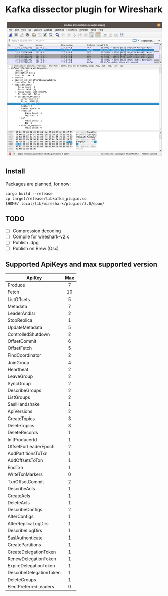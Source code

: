 # Kafka dissector plugin for Wireshark

![](doc/screenshot.png)

## Install
Packages are planned, for now:
```
cargo build --release
cp target/release/libkafka_plugin.so $HOME/.local/lib/wireshark/plugins/3.0/epan/
```

## TODO
- [ ] Compression decoding
- [ ] Compile for wireshark-v2.x
- [ ] Publish .dpg
- [ ] Publish on Brew (Osx)

## Supported ApiKeys and max supported version
| ApiKey                           | Max |
|----------------------------------|:---:|
| Produce	                       | 7   |
| Fetch					|  10  |
| ListOffsets					|  5  |
| Metadata					|  7  |
| LeaderAndIsr					|  2  |
| StopReplica					|  1  |
| UpdateMetadata					|  5  |
| ControlledShutdown					|  2  |
| OffsetCommit					|  6  |
| OffsetFetch					|  5  |
| FindCoordinator					|  2  |
| JoinGroup					|  4  |
| Heartbeat					|  2  |
| LeaveGroup					|  2  |
| SyncGroup					|  2  |
| DescribeGroups					|  2  |
| ListGroups					|  2  |
| SaslHandshake					|  1  |
| ApiVersions					|  2  |
| CreateTopics					|  3  |
| DeleteTopics					|  3  |
| DeleteRecords					|  1  |
| InitProducerId					|  1  |
| OffsetForLeaderEpoch					|  2  |
| AddPartitionsToTxn					|  1  |
| AddOffsetsToTxn					|  1  |
| EndTxn					|  1  |
| WriteTxnMarkers					|  0  |
| TxnOffsetCommit					|  2  |
| DescribeAcls					|  1  |
| CreateAcls					|  1  |
| DeleteAcls					|  1  |
| DescribeConfigs					|  2  |
| AlterConfigs					|  1  |
| AlterReplicaLogDirs					|  1  |
| DescribeLogDirs					|  1  |
| SaslAuthenticate					|  1  |
| CreatePartitions					|  1  |
| CreateDelegationToken					|  1  |
| RenewDelegationToken					|  1  |
| ExpireDelegationToken					|  1  |
| DescribeDelegationToken					|  1  |
| DeleteGroups					|  1  |
| ElectPreferredLeaders					|  0  |
